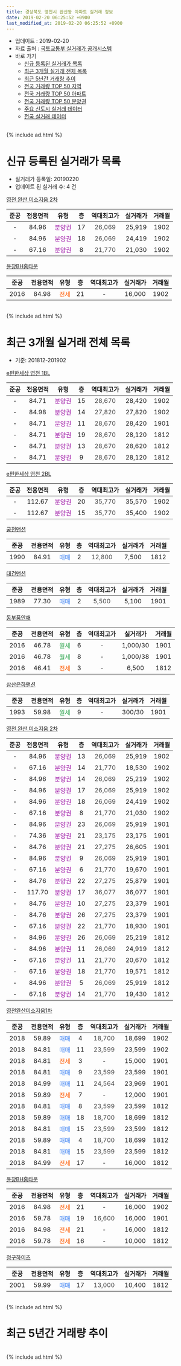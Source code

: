```yaml
---
title: 경상북도 영천시 완산동 아파트 실거래 정보
date: 2019-02-20 06:25:52 +0900
last_modified_at: 2019-02-20 06:25:52 +0900
---
```


* 업데이트 : 2019-02-20
* 자료 출처 : [국토교통부 실거래가 공개시스템](http://rt.molit.go.kr)
* 바로 가기
    * [신규 등록된 실거래가 목록](#신규-등록된-실거래가-목록)
    * [최근 3개월 실거래 전체 목록](#최근-3개월-실거래-전체-목록)
    * [최근 5년간 거래량 추이](#최근-5년간-거래량-추이)
    * [전국 거래량 TOP 50 지역](https://inasie.github.io/apt-trade-info/최근-3개월-전국에서-가장-거래가-많이-발생한-지역)
    * [전국 거래량 TOP 50 아파트](https://inasie.github.io/apt-trade-info/최근-3개월-전국에서-가장-거래가-많이-발생한-아파트)
    * [전국 거래량 TOP 50 분양권](https://inasie.github.io/apt-trade-info/최근-3개월-전국에서-가장-거래가-많이-발생한-분양권)
    * [주요 신도시 실거래 데이터](https://inasie.github.io/apt-trade-info/주요-신도시)
    * [전국 실거래 데이터](https://inasie.github.io/apt-trade-info/전국)
<br>
{% include ad.html %}
<br>

# 신규 등록된 실거래가 목록
* 실거래가 등록일: 20190220
* 업데이트 된 실거래 수: 4 건


[영천 완산 미소지움 2차](https://search.naver.com/search.naver?query=%EA%B2%BD%EC%83%81%EB%B6%81%EB%8F%84+%EC%98%81%EC%B2%9C%EC%8B%9C+%EC%99%84%EC%82%B0%EB%8F%99+%EC%98%81%EC%B2%9C+%EC%99%84%EC%82%B0+%EB%AF%B8%EC%86%8C%EC%A7%80%EC%9B%80+2%EC%B0%A8)

|준공|전용면적|유형|층|역대최고가|실거래가|거래월|
|:---:|:---:|:---:|:---:|:---:|:---:|:---:|
|-|84.96|<span style="color:#9C11A5">분양권</span>|17|<span style="color:#444444">26,069</span>|25,919|1902|
|-|84.96|<span style="color:#9C11A5">분양권</span>|18|<span style="color:#444444">26,069</span>|24,419|1902|
|-|67.16|<span style="color:#9C11A5">분양권</span>|8|<span style="color:#444444">21,770</span>|21,030|1902|

[윤창BH홈타운](https://search.naver.com/search.naver?query=%EA%B2%BD%EC%83%81%EB%B6%81%EB%8F%84+%EC%98%81%EC%B2%9C%EC%8B%9C+%EC%99%84%EC%82%B0%EB%8F%99+%EC%9C%A4%EC%B0%BDBH%ED%99%88%ED%83%80%EC%9A%B4)

|준공|전용면적|유형|층|역대최고가|실거래가|거래월|
|:---:|:---:|:---:|:---:|:---:|:---:|:---:|
|2016|84.98|<span style="color:#ff5a00">전세</span>|21|<span style="color:#444444">-</span>|16,000|1902|


<br>
{% include ad.html %}
<br>

# 최근 3개월 실거래 전체 목록
* 기준: 201812-201902


[e편한세상 영천 1BL](https://search.naver.com/search.naver?query=%EA%B2%BD%EC%83%81%EB%B6%81%EB%8F%84+%EC%98%81%EC%B2%9C%EC%8B%9C+%EC%99%84%EC%82%B0%EB%8F%99+e%ED%8E%B8%ED%95%9C%EC%84%B8%EC%83%81+%EC%98%81%EC%B2%9C+1BL)

|준공|전용면적|유형|층|역대최고가|실거래가|거래월|
|:---:|:---:|:---:|:---:|:---:|:---:|:---:|
|-|84.71|<span style="color:#9C11A5">분양권</span>|15|<span style="color:#444444">28,670</span>|28,420|1902|
|-|84.98|<span style="color:#9C11A5">분양권</span>|14|<span style="color:#444444">27,820</span>|27,820|1902|
|-|84.71|<span style="color:#9C11A5">분양권</span>|11|<span style="color:#444444">28,670</span>|28,420|1901|
|-|84.71|<span style="color:#9C11A5">분양권</span>|19|<span style="color:#444444">28,670</span>|28,120|1812|
|-|84.71|<span style="color:#9C11A5">분양권</span>|13|<span style="color:#444444">28,670</span>|28,620|1812|
|-|84.71|<span style="color:#9C11A5">분양권</span>|9|<span style="color:#444444">28,670</span>|28,120|1812|

[e편한세상 영천 2BL](https://search.naver.com/search.naver?query=%EA%B2%BD%EC%83%81%EB%B6%81%EB%8F%84+%EC%98%81%EC%B2%9C%EC%8B%9C+%EC%99%84%EC%82%B0%EB%8F%99+e%ED%8E%B8%ED%95%9C%EC%84%B8%EC%83%81+%EC%98%81%EC%B2%9C+2BL)

|준공|전용면적|유형|층|역대최고가|실거래가|거래월|
|:---:|:---:|:---:|:---:|:---:|:---:|:---:|
|-|112.67|<span style="color:#9C11A5">분양권</span>|20|<span style="color:#444444">35,770</span>|35,570|1902|
|-|112.67|<span style="color:#9C11A5">분양권</span>|15|<span style="color:#444444">35,770</span>|35,400|1902|

[궁전맨션](https://search.naver.com/search.naver?query=%EA%B2%BD%EC%83%81%EB%B6%81%EB%8F%84+%EC%98%81%EC%B2%9C%EC%8B%9C+%EC%99%84%EC%82%B0%EB%8F%99+%EA%B6%81%EC%A0%84%EB%A7%A8%EC%85%98)

|준공|전용면적|유형|층|역대최고가|실거래가|거래월|
|:---:|:---:|:---:|:---:|:---:|:---:|:---:|
|1990|84.91|<span style="color:#4285f3">매매</span>|2|<span style="color:#444444">12,800</span>|7,500|1812|

[대건맨션](https://search.naver.com/search.naver?query=%EA%B2%BD%EC%83%81%EB%B6%81%EB%8F%84+%EC%98%81%EC%B2%9C%EC%8B%9C+%EC%99%84%EC%82%B0%EB%8F%99+%EB%8C%80%EA%B1%B4%EB%A7%A8%EC%85%98)

|준공|전용면적|유형|층|역대최고가|실거래가|거래월|
|:---:|:---:|:---:|:---:|:---:|:---:|:---:|
|1989|77.30|<span style="color:#4285f3">매매</span>|2|<span style="color:#444444">5,500</span>|5,100|1901|

[동부품안애](https://search.naver.com/search.naver?query=%EA%B2%BD%EC%83%81%EB%B6%81%EB%8F%84+%EC%98%81%EC%B2%9C%EC%8B%9C+%EC%99%84%EC%82%B0%EB%8F%99+%EB%8F%99%EB%B6%80%ED%92%88%EC%95%88%EC%95%A0)

|준공|전용면적|유형|층|역대최고가|실거래가|거래월|
|:---:|:---:|:---:|:---:|:---:|:---:|:---:|
|2016|46.78|<span style="color:#34a853">월세</span>|6|<span style="color:#444444">-</span>|1,000/30|1901|
|2016|46.78|<span style="color:#34a853">월세</span>|8|<span style="color:#444444">-</span>|1,000/38|1901|
|2016|46.41|<span style="color:#ff5a00">전세</span>|3|<span style="color:#444444">-</span>|6,500|1812|

[삼산은하맨션](https://search.naver.com/search.naver?query=%EA%B2%BD%EC%83%81%EB%B6%81%EB%8F%84+%EC%98%81%EC%B2%9C%EC%8B%9C+%EC%99%84%EC%82%B0%EB%8F%99+%EC%82%BC%EC%82%B0%EC%9D%80%ED%95%98%EB%A7%A8%EC%85%98)

|준공|전용면적|유형|층|역대최고가|실거래가|거래월|
|:---:|:---:|:---:|:---:|:---:|:---:|:---:|
|1993|59.98|<span style="color:#34a853">월세</span>|9|<span style="color:#444444">-</span>|300/30|1901|

[영천 완산 미소지움 2차](https://search.naver.com/search.naver?query=%EA%B2%BD%EC%83%81%EB%B6%81%EB%8F%84+%EC%98%81%EC%B2%9C%EC%8B%9C+%EC%99%84%EC%82%B0%EB%8F%99+%EC%98%81%EC%B2%9C+%EC%99%84%EC%82%B0+%EB%AF%B8%EC%86%8C%EC%A7%80%EC%9B%80+2%EC%B0%A8)

|준공|전용면적|유형|층|역대최고가|실거래가|거래월|
|:---:|:---:|:---:|:---:|:---:|:---:|:---:|
|-|84.96|<span style="color:#9C11A5">분양권</span>|13|<span style="color:#444444">26,069</span>|25,919|1902|
|-|67.16|<span style="color:#9C11A5">분양권</span>|14|<span style="color:#444444">21,770</span>|18,530|1902|
|-|84.96|<span style="color:#9C11A5">분양권</span>|14|<span style="color:#444444">26,069</span>|25,219|1902|
|-|84.96|<span style="color:#9C11A5">분양권</span>|17|<span style="color:#444444">26,069</span>|25,919|1902|
|-|84.96|<span style="color:#9C11A5">분양권</span>|18|<span style="color:#444444">26,069</span>|24,419|1902|
|-|67.16|<span style="color:#9C11A5">분양권</span>|8|<span style="color:#444444">21,770</span>|21,030|1902|
|-|84.96|<span style="color:#9C11A5">분양권</span>|23|<span style="color:#444444">26,069</span>|25,919|1901|
|-|74.36|<span style="color:#9C11A5">분양권</span>|21|<span style="color:#444444">23,175</span>|23,175|1901|
|-|84.76|<span style="color:#9C11A5">분양권</span>|21|<span style="color:#444444">27,275</span>|26,605|1901|
|-|84.96|<span style="color:#9C11A5">분양권</span>|9|<span style="color:#444444">26,069</span>|25,919|1901|
|-|67.16|<span style="color:#9C11A5">분양권</span>|6|<span style="color:#444444">21,770</span>|19,670|1901|
|-|84.76|<span style="color:#9C11A5">분양권</span>|22|<span style="color:#444444">27,275</span>|25,879|1901|
|-|117.70|<span style="color:#9C11A5">분양권</span>|17|<span style="color:#444444">36,077</span>|36,077|1901|
|-|84.76|<span style="color:#9C11A5">분양권</span>|10|<span style="color:#444444">27,275</span>|23,379|1901|
|-|84.76|<span style="color:#9C11A5">분양권</span>|26|<span style="color:#444444">27,275</span>|23,379|1901|
|-|67.16|<span style="color:#9C11A5">분양권</span>|22|<span style="color:#444444">21,770</span>|18,930|1901|
|-|84.96|<span style="color:#9C11A5">분양권</span>|26|<span style="color:#444444">26,069</span>|25,219|1812|
|-|84.96|<span style="color:#9C11A5">분양권</span>|11|<span style="color:#444444">26,069</span>|24,919|1812|
|-|67.16|<span style="color:#9C11A5">분양권</span>|11|<span style="color:#444444">21,770</span>|20,670|1812|
|-|67.16|<span style="color:#9C11A5">분양권</span>|18|<span style="color:#444444">21,770</span>|19,571|1812|
|-|84.96|<span style="color:#9C11A5">분양권</span>|5|<span style="color:#444444">26,069</span>|25,919|1812|
|-|67.16|<span style="color:#9C11A5">분양권</span>|14|<span style="color:#444444">21,770</span>|19,430|1812|

[영천완산미소지움1차](https://search.naver.com/search.naver?query=%EA%B2%BD%EC%83%81%EB%B6%81%EB%8F%84+%EC%98%81%EC%B2%9C%EC%8B%9C+%EC%99%84%EC%82%B0%EB%8F%99+%EC%98%81%EC%B2%9C%EC%99%84%EC%82%B0%EB%AF%B8%EC%86%8C%EC%A7%80%EC%9B%801%EC%B0%A8)

|준공|전용면적|유형|층|역대최고가|실거래가|거래월|
|:---:|:---:|:---:|:---:|:---:|:---:|:---:|
|2018|59.89|<span style="color:#4285f3">매매</span>|4|<span style="color:#444444">18,700</span>|18,699|1902|
|2018|84.81|<span style="color:#4285f3">매매</span>|11|<span style="color:#444444">23,599</span>|23,599|1902|
|2018|84.81|<span style="color:#ff5a00">전세</span>|3|<span style="color:#444444">-</span>|15,000|1901|
|2018|84.81|<span style="color:#4285f3">매매</span>|9|<span style="color:#444444">23,599</span>|23,599|1901|
|2018|84.99|<span style="color:#4285f3">매매</span>|11|<span style="color:#444444">24,564</span>|23,969|1901|
|2018|59.89|<span style="color:#ff5a00">전세</span>|7|<span style="color:#444444">-</span>|12,000|1901|
|2018|84.81|<span style="color:#4285f3">매매</span>|8|<span style="color:#444444">23,599</span>|23,599|1812|
|2018|59.89|<span style="color:#4285f3">매매</span>|18|<span style="color:#444444">18,700</span>|18,699|1812|
|2018|84.81|<span style="color:#4285f3">매매</span>|15|<span style="color:#444444">23,599</span>|23,599|1812|
|2018|59.89|<span style="color:#4285f3">매매</span>|4|<span style="color:#444444">18,700</span>|18,699|1812|
|2018|84.81|<span style="color:#4285f3">매매</span>|15|<span style="color:#444444">23,599</span>|23,599|1812|
|2018|84.99|<span style="color:#ff5a00">전세</span>|17|<span style="color:#444444">-</span>|16,000|1812|


<script async src="//pagead2.googlesyndication.com/pagead/js/adsbygoogle.js"></script>
<!-- 기본 -->
<ins class="adsbygoogle"
     style="display:block"
     data-ad-client="ca-pub-2446590836940007"
     data-ad-slot="1659523306"
     data-ad-format="auto"
     data-full-width-responsive="true"></ins>
<script>
(adsbygoogle = window.adsbygoogle || []).push({});
</script>


[윤창BH홈타운](https://search.naver.com/search.naver?query=%EA%B2%BD%EC%83%81%EB%B6%81%EB%8F%84+%EC%98%81%EC%B2%9C%EC%8B%9C+%EC%99%84%EC%82%B0%EB%8F%99+%EC%9C%A4%EC%B0%BDBH%ED%99%88%ED%83%80%EC%9A%B4)

|준공|전용면적|유형|층|역대최고가|실거래가|거래월|
|:---:|:---:|:---:|:---:|:---:|:---:|:---:|
|2016|84.98|<span style="color:#ff5a00">전세</span>|21|<span style="color:#444444">-</span>|16,000|1902|
|2016|59.78|<span style="color:#4285f3">매매</span>|19|<span style="color:#444444">16,600</span>|16,000|1901|
|2016|84.98|<span style="color:#ff5a00">전세</span>|21|<span style="color:#444444">-</span>|16,000|1812|
|2016|59.78|<span style="color:#ff5a00">전세</span>|16|<span style="color:#444444">-</span>|10,000|1812|

[청구하이츠](https://search.naver.com/search.naver?query=%EA%B2%BD%EC%83%81%EB%B6%81%EB%8F%84+%EC%98%81%EC%B2%9C%EC%8B%9C+%EC%99%84%EC%82%B0%EB%8F%99+%EC%B2%AD%EA%B5%AC%ED%95%98%EC%9D%B4%EC%B8%A0)

|준공|전용면적|유형|층|역대최고가|실거래가|거래월|
|:---:|:---:|:---:|:---:|:---:|:---:|:---:|
|2001|59.99|<span style="color:#4285f3">매매</span>|17|<span style="color:#444444">13,000</span>|10,400|1812|


<br>
{% include ad.html %}
<br>

# 최근 5년간 거래량 추이


<div style="width:100%;">
    <canvas id="deal_progress" height="200"></canvas>
</div>

<script>
new Chart(document.getElementById("deal_progress"), {
    type: 'line',
    data: {
        labels: ['201402','201403','201404','201405','201406','201407','201408','201409','201410','201411','201412','201501','201502','201503','201504','201505','201506','201507','201508','201509','201510','201511','201512','201601','201602','201603','201604','201605','201606','201607','201608','201609','201610','201611','201612','201701','201702','201703','201704','201705','201706','201707','201708','201709','201710','201711','201712','201801','201802','201803','201804','201805','201806','201807','201808','201809','201810','201811','201812','201901','201902'],
        datasets: [{
            label: '매매',
            pointRadius: 1,
            data: [2, 1, 5, 1, 0, 0, 2, 4, 2, 3, 1, 3, 2, 5, 2, 3, 2, 4, 1, 0, 1, 2, 3, 2, 3, 2, 5, 1, 1, 2, 1, 1, 0, 3, 5, 2, 6, 5, 7, 2, 2, 4, 4, 1, 2, 2, 1, 14, 15, 22, 18, 14, 13, 8, 14, 19, 9, 44, 16, 15, 12],
            borderColor: "rgba(255, 201, 14, 1)",
            backgroundColor: "rgba(255, 201, 14, 0.5)",
            fill: false,
            lineTension: 0
        },{
            label: '전월세',
            pointRadius: 1,
            data: [1, 2, 0, 0, 0, 0, 1, 0, 1, 0, 0, 0, 1, 0, 0, 0, 0, 0, 1, 0, 1, 1, 0, 0, 1, 0, 0, 0, 1, 1, 0, 0, 3, 3, 3, 3, 3, 3, 0, 2, 1, 1, 1, 1, 4, 3, 3, 15, 16, 18, 26, 13, 12, 6, 9, 10, 10, 8, 4, 5, 1],
            borderColor: "rgba(0, 141, 185, 1)",
            backgroundColor: "rgba(0, 141, 185, 0.5)",
            fill: false,
            lineTension: 0
        }
        ]
    },
    options: {
        responsive: true,
        title: {
            display: false
        },
        tooltips: {
            mode: 'index',
            intersect: false
        },
        hover: {
            mode: 'nearest',
            intersect: true
        },
        scales: {
            xAxes: [{
                display: true,
                scaleLabel: {
                    display: true,
                    labelString: '년/월'
                }
            }],
            yAxes: [{
                display: true,
                ticks: {
                    suggestedMin: 0,
                },
                scaleLabel: {
                    display: true,
                    labelString: '실거래 수'
                }
            }]
        }
    }
});

</script>


<br>
{% include ad.html %}
<br>

